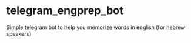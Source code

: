 # telegram_engprep_bot
Simple telegram bot to help you memorize words in english (for hebrew speakers)


